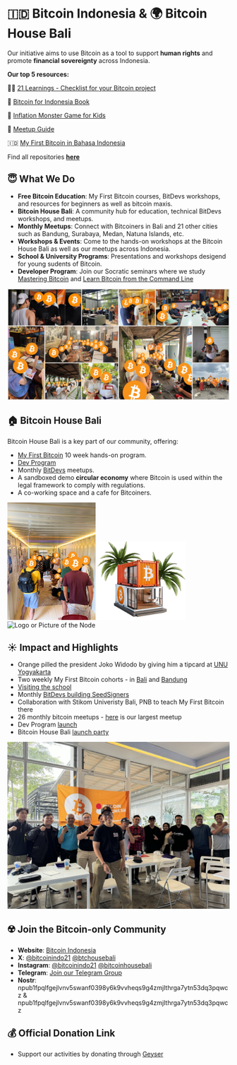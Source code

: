 # 🇮🇩 Bitcoin Indonesia & 🌍 Bitcoin House Bali

Our initiative aims to use Bitcoin as a tool to support **human rights** and promote **financial sovereignty** across Indonesia.

**Our top 5 resources:**

👩‍🎓 [21 Learnings - Checklist for your Bitcoin project](https://github.com/bitcoinindo21/checklist-for-bitcoin-projects)

📙 [Bitcoin for Indonesia Book](https://github.com/bitcoinindo21/bitcoin-for-indonesia-book)

👹 [Inflation Monster Game for Kids](https://github.com/bitcoinindo21/inflation-monster-game)

🤝 [Meetup Guide](https://github.com/bitcoinindo21/bitcoin-meetup-guide)

🇮🇩 [My First Bitcoin in Bahasa Indonesia](https://github.com/bitcoinindo21/my-first-bitcoin-diploma-in-bahasa-indonesia)

Find all repositories [**here**](https://github.com/bitcoinindo21?tab=repositories)

## 😇 What We Do
- **Free Bitcoin Education**: My First Bitcoin courses, BitDevs workshops, and resources for beginners as well as bitcoin maxis.
- **Bitcoin House Bali**: A community hub for education, technical BitDevs workshops, and meetups.
- **Monthly Meetups**: Connect with Bitcoiners in Bali and 21 other cities such as Bandung, Surabaya, Medan, Natuna Islands, etc.
- **Workshops & Events**: Come to the hands-on workshops at the Bitcoin House Bali as well as our meetups across Indonesia.
- **School & University Programs**: Presentations and workshops desigend for young sudents of Bitcoin.
- **Developer Program**: Join our Socratic seminars where we study [Mastering Bitcoin](https://github.com/bitcoinindo21/mastering-bitcoin-cohort) and [Learn Bitcoin from the Command Line](https://github.com/Bitshala/LBTCL)

![Bitcoin Indonesia Community](https://github.com/bitcoinindo21/bitcoinindo21/blob/c6c3b25da0f89a4577f44e0ecc1f88f5135bddf2/Community%20Banner%20(2).png)

## 🏠 Bitcoin House Bali
Bitcoin House Bali is a key part of our community, offering:
- [My First Bitcoin](https://github.com/MyFirstBitcoin) 10 week hands-on program.
- [Dev Program](https://bitcoinindonesia.xyz/dev)
- Monthly [BitDevs](https://x.com/keypleb/status/1843936938463789538) meetups.
- A sandboxed demo **circular economy** where Bitcoin is used within the legal framework to comply with regulations.
- A co-working space and a cafe for Bitcoiners.


<img src="https://github.com/bitcoinindo21/bitcoinindo21/blob/images/Daily%20Learning%20-%20Walk-Ins.png?raw=true" width="200" alt="Logo or Picture of the Node"> <!-- 1 picture maximum -->
<img src="https://github.com/bitcoinindo21/bitcoinindo21/blob/images/Bitcoin%20House%20Bali%20-%20Mockup%20(1).png" width="200" alt="Logo or Picture of the Node"> <!-- 1 picture maximum -->
<img src="https://github.com/bitcoinindo21/bitcoinindo21/blob/images/New%20Lights.png?raw=true" width="200" alt="Logo or Picture of the Node"> <!-- 1 picture maximum -->



 ## ☀️ Impact and Highlights
- Orange pilled the president Joko Widodo by giving him a tipcard at [UNU Yogyakarta](https://www.cnnindonesia.com/nasional/20240131115224-32-1056622/jokowi-kaget-mahasiswa-unu-yogyakarta-sudah-belajar-bitcoin-dan-ai)
- Two weekly My First Bitcoin cohorts - in [Bali](https://x.com/btchousebali/status/1833878518712975638) and [Bandung](https://x.com/bitcoinindo21/status/1819685831361417574)
- [Visiting the school](https://x.com/bitcoinindo21/status/1834465621729562694)
- Monthly [BitDevs building SeedSigners](https://x.com/keypleb/status/1839920811098157231)
- Collaboration with Stikom Univeristy Bali, PNB to teach My First Bitcoin there
- 26 monthly bitcoin meetups - [here](https://x.com/bitcoinindo21/status/1826463191771054253) is our largest meetup
- Dev Program [launch](https://x.com/bitcoinindo21/status/1827219657654464620)
- Bitcoin House Bali [launch party](https://x.com/BitcoinNewsCom/status/1796956207439122636)

<img src="https://github.com/bitcoinindo21/bitcoinindo21/blob/images/Bandung%20MFB%201st%20Cohort.jpeg?raw=true" alt="Logo or Picture of the Node"> <!-- 1 picture maximum -->

## ☢️ Join the Bitcoin-only Community
- **Website**: [Bitcoin Indonesia](http://www.bitcoinindonesia.xyz)
- **X**: [@bitcoinindo21](https://twitter.com/bitcoinindo21) [@btchousebali](https://x.com/btchousebali)
- **Instagram**: [@bitcoinindo21](https://www.instagram.com/bitcoinindo21) [@bitcoinhousebali](https://www.instagram.com/bitcoinhousebali)
- **Telegram**: [Join our Telegram Group](https://t.me/+OIIRyKQmvJY0MWFk)
-  **Nostr**: npub1fpqlfgejlvnv5swanf0398y6k9vvheqs9g4zmjlthrga7ytn53dq3pqwcz & npub1fpqlfgejlvnv5swanf0398y6k9vvheqs9g4zmjlthrga7ytn53dq3pqwcz

## 💰 Official Donation Link
- Support our activities by donating through [Geyser](https://geyser.fund/project/bitcoinhousebali)

<!--
**bitcoinindo21/bitcoinindo21** is a ✨ _special_ ✨ repository because its `README.md` (this file) appears on your GitHub profile.

Here are some ideas to get you started:

- 🔭 I’m currently working on ...
- 🌱 I’m currently learning ...
- 👯 I’m looking to collaborate on ...
- 🤔 I’m looking for help with ...
- 💬 Ask me about ...
- 📫 How to reach me: ...
- 😄 Pronouns: ...
- ⚡ Fun fact: ...
-->
